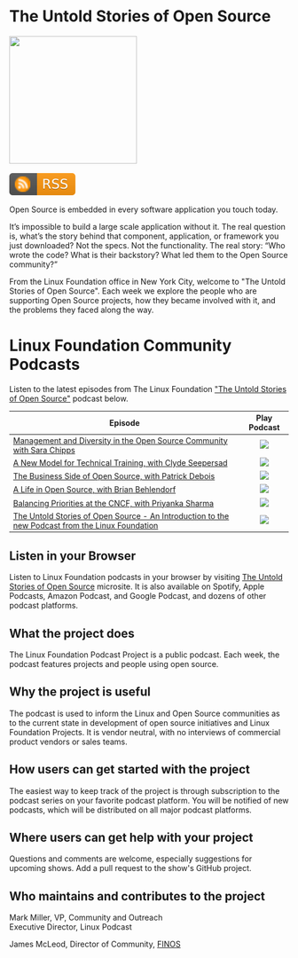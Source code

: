 # The Untold Stories of Open Source

<img src="docs/images/logo-400-400.png" width="230" height="230" />

[![rss](https://github.com/aleen42/badges/blob/master/src/rss.svg?raw=true)](https://feeds.captivate.fm/untold-stories-of-open-source/)

Open Source is embedded in every software application you touch today.

It’s impossible to build a large scale application without it. The real question is, what’s the story behind that component, application, or framework you just downloaded? Not the specs. Not the functionality. The real story: “Who wrote the code? What is their backstory? What led them to the Open Source community?”

From the Linux Foundation office in New York City, welcome to "The Untold Stories of Open Source". Each week we explore the people who are supporting Open Source projects, how they became involved with it, and the problems they faced along the way.

# Linux Foundation Community Podcasts

Listen to the latest episodes from The Linux Foundation ["The Untold Stories of Open Source"](https://untold-stories-of-open-source.captivate.fm/spotify) podcast below.

| Episode                                                                                                                                          |                                                                Play Podcast                                                                 |
| ------------------------------------------------------------------------------------------------------------------------------------------------ | :-----------------------------------------------------------------------------------------------------------------------------------------: |
| [Management and Diversity in the Open Source Community with Sara Chipps](docs/podcasts/management-and-diversity.mdx)                             | <a href="https://open.spotify.com/episode/5Z5FT3qzBrbTvAyHuhNq9G" target="_blank"><img src="docs/images/podcast-mic.png" height="30" /></a> |
| [A New Model for Technical Training, with Clyde Seepersad](docs/podcasts/new-model-training.mdx)                                                 | <a href="https://open.spotify.com/episode/2HCRrlO0zW2xEcfnZ5i0fG" target="_blank"><img src="docs/images/podcast-mic.png" height="30" /></a> |
| [The Business Side of Open Source, with Patrick Debois](docs/podcasts/business-of-open-source.mdx)                                               | <a href="https://open.spotify.com/episode/3MKsXkw9Et5B9bGLWKJNpc" target="_blank"><img src="docs/images/podcast-mic.png" height="30" /></a> |
| [A Life in Open Source, with Brian Behlendorf](docs/podcasts/openssf-project.mdx)                                                                | <a href="https://open.spotify.com/episode/0P0cjBDn5nSYPe1i0FrFXr" target="_blank"><img src="docs/images/podcast-mic.png" height="30" /></a> |
| [Balancing Priorities at the CNCF, with Priyanka Sharma](docs/podcasts/priyanka-sharma-gm-cncf.mdx)                                              | <a href="https://open.spotify.com/episode/5KgqNXHHV0y03yjgg7kg8E" target="_blank"><img src="docs/images/podcast-mic.png" height="30" /></a> |
| [The Untold Stories of Open Source - An Introduction to the new Podcast from the Linux Foundation](docs/podcasts/introduction-to-lf-podcast.mdx) | <a href="https://open.spotify.com/episode/62DAkdeQTSAPeLbxF2sTlX" target="_blank"><img src="docs/images/podcast-mic.png" height="30" /></a> |

## Listen in your Browser

Listen to Linux Foundation podcasts in your browser by visiting [The Untold Stories of Open Source](https://podcast.linuxfoundation.org/) microsite. It is also available on Spotify, Apple Podcasts, Amazon Podcast, and Google Podcast, and dozens of other podcast platforms.

## What the project does

The Linux Foundation Podcast Project is a public podcast. Each week, the podcast features projects and people using open source.

## Why the project is useful

The podcast is used to inform the Linux and Open Source communities as to the current state in development of open source initiatives and Linux Foundation Projects. It is vendor neutral, with no interviews of commercial product vendors or sales teams.

## How users can get started with the project

The easiest way to keep track of the project is through subscription to the podcast series on your favorite podcast platform. You will be notified of new podcasts, which will be distributed on all major podcast platforms.

## Where users can get help with your project

Questions and comments are welcome, especially suggestions for upcoming shows. Add a pull request to the show's GitHub project.

## Who maintains and contributes to the project

Mark Miller, VP, Community and Outreach<br />
Executive Director, Linux Podcast

James McLeod, Director of Community, [FINOS](https://www.finos.org)
